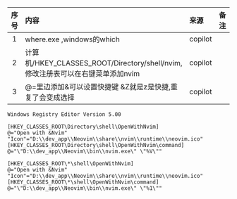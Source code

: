 | 序号 | 内容                                                            | 来源                | 备注 | 类型  |
|:--:|:--------------------------------------------------------------|:------------------|:---|:----|
|1| where.exe ,windows的which                                      | copilot | | tip |
|2| 计算机/HKEY_CLASSES_ROOT/Directory/shell/nvim,修改注册表可以在右键菜单添加nvim | copilot | | tip |
|3| @=里边添加&可以设置快捷键 &Z就是z是快捷,重复了会变成选择                              | copilot | | tip |

```plaintext
Windows Registry Editor Version 5.00

[HKEY_CLASSES_ROOT\Directory\shell\OpenWithNvim]
@="Open with &Nvim"
"Icon"="D:\\dev_app\\Neovim\\share\\nvim\\runtime\\neovim.ico"
[HKEY_CLASSES_ROOT\Directory\shell\OpenWithNvim\command]
@="\"D:\\dev_app\\Neovim\\bin\\nvim.exe\" \"%V\""

[HKEY_CLASSES_ROOT\*\shell\OpenWithNvim]
@="Open with &Nvim"
"Icon"="D:\\dev_app\\Neovim\\share\\nvim\\runtime\\neovim.ico"
[HKEY_CLASSES_ROOT\*\shell\OpenWithNvim\command]
@="\"D:\\dev_app\\Neovim\\bin\\nvim.exe\" \"%1\""

```